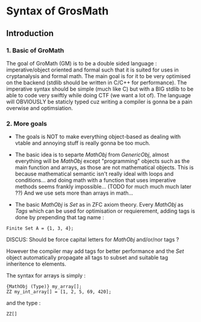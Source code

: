 # Syntax of GrosMath

## Introduction


### 1. Basic of GroMath

The goal of GroMath (GM) is to be a double sided language : imperative/object oriented and formal such that it is suited for uses in cryptanalysis and formal math. The main goal is for it to be very optimised on the backend (stdlib should be written in C/C++ for performance).
The imperative syntax should be simple (much like C) but with a BIG stdlib to be able to code very swiftly while doing CTF (we want a lot of). The language will OBVIOUSLY be staticly typed cuz writing a compiler is gonna be a pain overwise and optimsiation.

### 2. More goals

- The goals is NOT to make everything object-based as dealing with vtable and annoying stuff is really gonna be too much.

- The basic idea is to separte *MathObj* from *GenericObj*, almost everything will be *MathObj* except "programming" objects such as the main function and arrays, as those are not mathematical objects. This is because mathematical semantic isn't really ideal with loops and conditions... and doing math with a function that uses imperative methods seems frankly impossible... (TODO for much much much later ??) And we use sets more than arrays in math...

- The basic *MathObj* is *Set* as in ZFC axiom theory. Every *MathObj* as *Tags* which can be used for optimisation or requierement, adding tags is done by prepending that tag name :

```
Finite Set A = {1, 3, 4};
```

DISCUS: Should be force capital letters for *MathObj* and/or/nor tags ?

However the compiler may add tags for better performance and the *Set* object automatically propagate all tags to subset and suitable tag inheritence to elements.

The syntax for arrays is simply :

```
{MathObj (Type)} my_array[];
ZZ my_int_array[] = [1, 2, 5, 69, 420]; 
```

and the type :

```
ZZ[]
```
